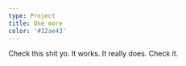 ```yaml
---
type: Project
title: One more
color: '#12ae43'
---
```


Check this shit yo. It works. It really does. Check it.